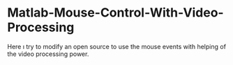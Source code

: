 # Matlab-Mouse-Control-With-Video-Processing
Here ı try to modify an open source to use the mouse events with helping of the video processing power.
